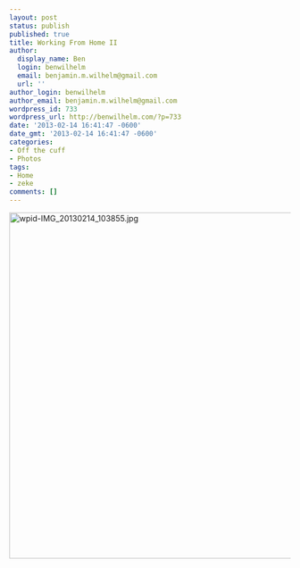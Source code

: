 ```yaml
---
layout: post
status: publish
published: true
title: Working From Home II
author:
  display_name: Ben
  login: benwilhelm
  email: benjamin.m.wilhelm@gmail.com
  url: ''
author_login: benwilhelm
author_email: benjamin.m.wilhelm@gmail.com
wordpress_id: 733
wordpress_url: http://benwilhelm.com/?p=733
date: '2013-02-14 16:41:47 -0600'
date_gmt: '2013-02-14 16:41:47 -0600'
categories:
- Off the cuff
- Photos
tags:
- Home
- zeke
comments: []
---
```

<p><a href="http://c9fdb1675999412f8bcb-7ceff41fb86acf15799809f3d548ce6b.r79.cf1.rackcdn.com/2/files/2013/02/wpid-IMG_20130214_103855.jpg"><img src="http://c9fdb1675999412f8bcb-7ceff41fb86acf15799809f3d548ce6b.r79.cf1.rackcdn.com/2/files/2013/02/wpid-IMG_20130214_103855.jpg" alt="wpid-IMG_20130214_103855.jpg" width="620" height="620" class="alignnone size-full wp-image-732" /></a></p>
